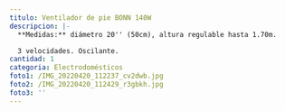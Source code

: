 ```yaml
---
titulo: Ventilador de pie BONN 140W
descripcion: |-
  **Medidas:** diámetro 20'' (50cm), altura regulable hasta 1.70m. 

  3 velocidades. Oscilante.
cantidad: 1
categoria: Electrodomésticos
foto1: /IMG_20220420_112237_cv2dwb.jpg
foto2: /IMG_20220420_112429_r3gbkh.jpg
foto3: ''
---
```

